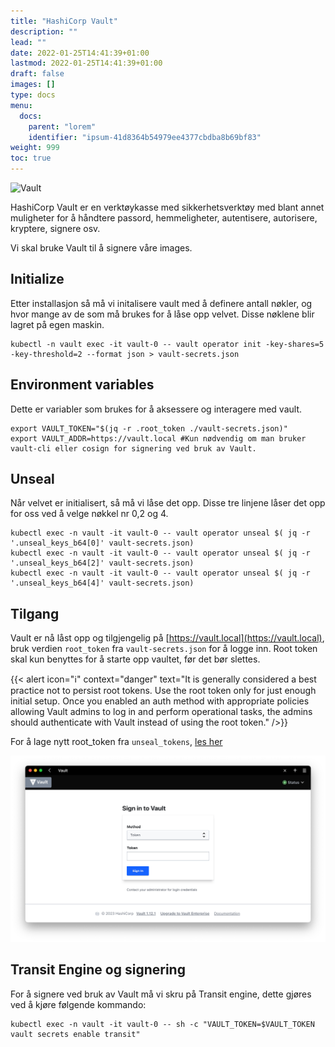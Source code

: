 ```yaml
---
title: "HashiCorp Vault"
description: ""
lead: ""
date: 2022-01-25T14:41:39+01:00
lastmod: 2022-01-25T14:41:39+01:00
draft: false
images: []
type: docs
menu:
  docs:
    parent: "lorem"
    identifier: "ipsum-41d8364b54979ee4377cbdba8b69bf83"
weight: 999
toc: true
---
```



![Vault](https://www.datocms-assets.com/2885/1542059843-vaultshare-imglogo-w-stack-graphic1200x630.png)

HashiCorp Vault er en verktøykasse med sikkerhetsverktøy med blant annet muligheter for å håndtere passord, hemmeligheter, autentisere, autorisere, kryptere, signere osv.

Vi skal bruke Vault til å signere våre images.

## Initialize
Etter installasjon så må vi initalisere vault med å definere antall nøkler, og hvor mange av de som må brukes for å låse opp velvet. Disse nøklene blir lagret på egen maskin.
```shell
kubectl -n vault exec -it vault-0 -- vault operator init -key-shares=5 -key-threshold=2 --format json > vault-secrets.json
```

## Environment variables
Dette er variabler som brukes for å aksessere og interagere med vault.

```shell
export VAULT_TOKEN="$(jq -r .root_token ./vault-secrets.json)"
export VAULT_ADDR=https://vault.local #Kun nødvendig om man bruker vault-cli eller cosign for signering ved bruk av Vault.
```

## Unseal
Når velvet er initialisert, så må vi låse det opp. Disse tre linjene låser det opp for oss ved å velge nøkkel nr 0,2 og 4.

```shell
kubectl exec -n vault -it vault-0 -- vault operator unseal $( jq -r '.unseal_keys_b64[0]' vault-secrets.json)
kubectl exec -n vault -it vault-0 -- vault operator unseal $( jq -r '.unseal_keys_b64[2]' vault-secrets.json)
kubectl exec -n vault -it vault-0 -- vault operator unseal $( jq -r '.unseal_keys_b64[4]' vault-secrets.json)
```

## Tilgang
Vault er nå låst opp og tilgjengelig på [https://vault.local](https://vault.local), bruk verdien `root_token` fra `vault-secrets.json` for å logge inn. Root token skal kun benyttes for å starte opp vaultet, før det bør slettes.

{{< alert icon="ℹ️" context="danger" text="It is generally considered a best practice not to persist root tokens. Use the root token only for just enough initial setup. Once you enabled an auth method with appropriate policies allowing Vault admins to log in and perform operational tasks, the admins should authenticate with Vault instead of using the root token." />}}

For å lage nytt root_token fra `unseal_tokens`, [les her](https://developer.hashicorp.com/vault/tutorials/operations/generate-root#generate-root)

![Vault](vault.png)

## Transit Engine og signering

For å signere ved bruk av Vault må vi skru på Transit engine, dette gjøres ved å kjøre følgende kommando:

```shell
kubectl exec -n vault -it vault-0 -- sh -c "VAULT_TOKEN=$VAULT_TOKEN vault secrets enable transit"
```